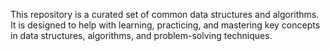 This repository is a curated set of common data structures and algorithms. It is designed to help with learning, practicing, and mastering key concepts in data structures, algorithms, and problem-solving techniques.
